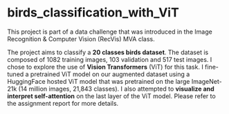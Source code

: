 # birds_classification_with_ViT

This project is part of a data challenge that was introduced in the Image Recognition & Computer Vision (RecVis) MVA class. 

The project aims to classify a **20 classes birds dataset**. The dataset is composed of 1082 training images, 103 validation and 517 test images.
I chose to explore the use of **Vision Transformers** (ViT) for this task. I fine-tuned a pretrained ViT model on our augmented dataset using a HuggingFace hosted ViT model that was pretrained on the large ImageNet-21k (14 million images, 21,843 classes). I also attempted to **visualize and interpret self-attention** on the last layer of the ViT model. Please refer to the assignment report for more details. 

